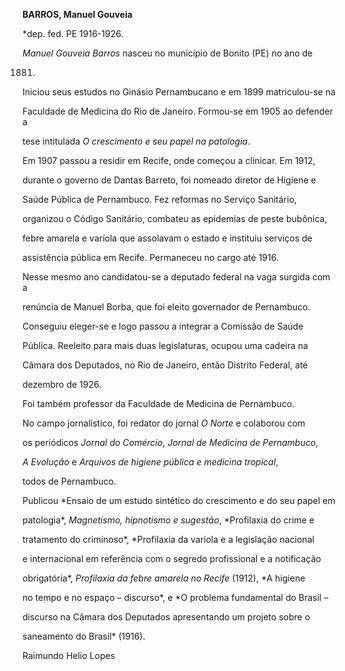 **BARROS, Manuel Gouveia**



\*dep. fed. PE 1916-1926.



*Manuel Gouveia Barros* nasceu no município de Bonito (PE) no ano de

1881.



Iniciou seus estudos no Ginásio Pernambucano e em 1899 matriculou-se na

Faculdade de Medicina do Rio de Janeiro. Formou-se em 1905 ao defender a

tese intitulada *O crescimento e seu papel na patologia*.



Em 1907 passou a residir em Recife, onde começou a clinicar. Em 1912,

durante o governo de Dantas Barreto, foi nomeado diretor de Higiene e

Saúde Pública de Pernambuco. Fez reformas no Serviço Sanitário,

organizou o Código Sanitário, combateu as epidemias de peste bubônica,

febre amarela e varíola que assolavam o estado e instituiu serviços de

assistência pública em Recife. Permaneceu no cargo até 1916.



Nesse mesmo ano candidatou-se a deputado federal na vaga surgida com a

renúncia de Manuel Borba, que foi eleito governador de Pernambuco.

Conseguiu eleger-se e logo passou a integrar a Comissão de Saúde

Pública. Reeleito para mais duas legislaturas, ocupou uma cadeira na

Câmara dos Deputados, no Rio de Janeiro, então Distrito Federal, até

dezembro de 1926.



Foi também professor da Faculdade de Medicina de Pernambuco.



No campo jornalístico, foi redator do jornal *O Norte* e colaborou com

os periódicos *Jornal do Comércio*, *Jornal de Medicina de Pernambuco*,

*A* *Evolução* e *Arquivos de higiene pública e medicina tropical*,

todos de Pernambuco.



Publicou *Ensaio de um estudo sintético do crescimento e do seu papel em

patologia*, *Magnetismo, hipnotismo e sugestão*, *Profilaxia do crime e

tratamento do criminoso*, *Profilaxia da varíola e a legislação nacional

e internacional em referência com o segredo profissional e a notificação

obrigatória*, *Profilaxia da febre amarela no Recife* (1912), *A higiene

no tempo e no espaço – discurso*, e *O problema fundamental do Brasil –

discurso na Câmara dos Deputados apresentando um projeto sobre o

saneamento do Brasil* (1916).



Raimundo Helio Lopes




